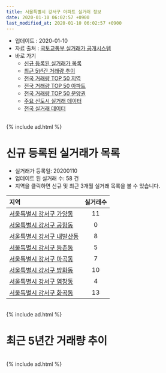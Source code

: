```yaml
---
title: 서울특별시 강서구 아파트 실거래 정보
date: 2020-01-10 06:02:57 +0900
last_modified_at: 2020-01-10 06:02:57 +0900
---
```


* 업데이트 : 2020-01-10
* 자료 출처 : [국토교통부 실거래가 공개시스템](http://rt.molit.go.kr)
* 바로 가기
    * [신규 등록된 실거래가 목록](#신규-등록된-실거래가-목록)
    * [최근 5년간 거래량 추이](#최근-5년간-거래량-추이)
    * [전국 거래량 TOP 50 지역](https://inasie.github.io/apt-trade-info/최근-3개월-전국에서-가장-거래가-많이-발생한-지역)
    * [전국 거래량 TOP 50 아파트](https://inasie.github.io/apt-trade-info/최근-3개월-전국에서-가장-거래가-많이-발생한-아파트)
    * [전국 거래량 TOP 50 분양권](https://inasie.github.io/apt-trade-info/최근-3개월-전국에서-가장-거래가-많이-발생한-분양권)
    * [주요 신도시 실거래 데이터](https://inasie.github.io/apt-trade-info/주요-신도시)
    * [전국 실거래 데이터](https://inasie.github.io/apt-trade-info/전국)

<br>
{% include ad.html %}
<br>

# 신규 등록된 실거래가 목록
* 실거래가 등록일: 20200110
* 업데이트 된 실거래 수: 58 건
* 지역을 클릭하면 신규 및 최근 3개월 실거래 목록을 볼 수 있습니다.


|지역|실거래수|
|:---|:---:|
|[서울특별시 강서구 가양동](https://inasie.github.io/apt-trade-info/서울특별시-강서구-가양동)|11|
|[서울특별시 강서구 공항동](https://inasie.github.io/apt-trade-info/서울특별시-강서구-공항동)|0|
|[서울특별시 강서구 내발산동](https://inasie.github.io/apt-trade-info/서울특별시-강서구-내발산동)|8|
|[서울특별시 강서구 등촌동](https://inasie.github.io/apt-trade-info/서울특별시-강서구-등촌동)|5|
|[서울특별시 강서구 마곡동](https://inasie.github.io/apt-trade-info/서울특별시-강서구-마곡동)|7|
|[서울특별시 강서구 방화동](https://inasie.github.io/apt-trade-info/서울특별시-강서구-방화동)|10|
|[서울특별시 강서구 염창동](https://inasie.github.io/apt-trade-info/서울특별시-강서구-염창동)|4|
|[서울특별시 강서구 화곡동](https://inasie.github.io/apt-trade-info/서울특별시-강서구-화곡동)|13|


<br>
{% include ad.html %}
<br>

# 최근 5년간 거래량 추이


<div style="width:100%;">
    <canvas id="deal_progress" height="200"></canvas>
</div>

<script>
new Chart(document.getElementById("deal_progress"), {
    type: 'line',
    data: {
        labels: ['201501','201502','201503','201504','201505','201506','201507','201508','201509','201510','201511','201512','201601','201602','201603','201604','201605','201606','201607','201608','201609','201610','201611','201612','201701','201702','201703','201704','201705','201706','201707','201708','201709','201710','201711','201712','201801','201802','201803','201804','201805','201806','201807','201808','201809','201810','201811','201812','201901','201902','201903','201904','201905','201906','201907','201908','201909','201910','201911','201912','202001'],
        datasets: [{
            label: '매매',
            pointRadius: 1,
            data: [736, 740, 1053, 787, 641, 845, 827, 562, 762, 661, 393, 249, 274, 307, 598, 808, 856, 953, 828, 710, 582, 673, 275, 198, 188, 276, 508, 448, 797, 896, 965, 285, 296, 363, 396, 449, 651, 714, 701, 282, 327, 298, 483, 1058, 317, 166, 79, 86, 81, 75, 120, 144, 200, 309, 380, 304, 329, 601, 524, 261, 6],
            borderColor: "rgba(255, 201, 14, 1)",
            backgroundColor: "rgba(255, 201, 14, 0.5)",
            fill: false,
            lineTension: 0
        },{
            label: '전월세',
            pointRadius: 1,
            data: [788, 679, 833, 723, 625, 601, 648, 609, 574, 764, 609, 736, 740, 807, 888, 775, 758, 849, 1075, 1158, 867, 1027, 808, 727, 650, 888, 823, 714, 739, 787, 777, 742, 728, 637, 693, 749, 738, 694, 939, 657, 677, 763, 941, 985, 790, 955, 796, 704, 779, 740, 810, 709, 764, 773, 832, 839, 657, 824, 698, 614, 58],
            borderColor: "rgba(0, 141, 185, 1)",
            backgroundColor: "rgba(0, 141, 185, 0.5)",
            fill: false,
            lineTension: 0
        }
        ]
    },
    options: {
        responsive: true,
        title: {
            display: false
        },
        tooltips: {
            mode: 'index',
            intersect: false
        },
        hover: {
            mode: 'nearest',
            intersect: true
        },
        scales: {
            xAxes: [{
                display: true,
                scaleLabel: {
                    display: true,
                    labelString: '년/월'
                }
            }],
            yAxes: [{
                display: true,
                ticks: {
                    suggestedMin: 0,
                },
                scaleLabel: {
                    display: true,
                    labelString: '실거래 수'
                }
            }]
        }
    }
});

</script>


<br>
{% include ad.html %}
<br>

